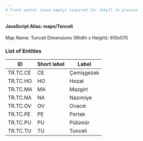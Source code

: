 ```yaml
---
# Front matter (even empty) required for Jekyll to process
---
```


#### JavaScript Alias: maps/Tunceli

Map Name: Tunceli
Dimensions (Width x Height): 610x570





### List of Entities

ID | Short label | Label
---|---|---|
TR.TC.CE | CE | Çemişgezek
TR.TC.HO | HO | Hozat
TR.TC.MA | MA | Mazgirt
TR.TC.NA | NA | Nazımiye		
TR.TC.OV | OV | Ovacık
TR.TC.PE | PE | Pertek
TR.TC.PU | PU | Pülümür
TR.TC.TU | TU | Tunceli
